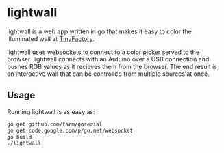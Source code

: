 lightwall
=========

lightwall is a web app written in go that makes it easy to color the illuminated wall at [TinyFactory](http://tinyfactory.co/).

lightwall uses websockets to connect to a color picker served to the browser. lightwall connects with an Arduino over a USB connection and pushes RGB values as it recieves them from the browser. The end result is an interactive wall that can be controlled from multiple sources at once.

Usage
-----

Running lightwall is as easy as:

```bash
go get github.com/tarm/goserial
go get code.google.com/p/go.net/websocket 
go build
./lightwall
```

